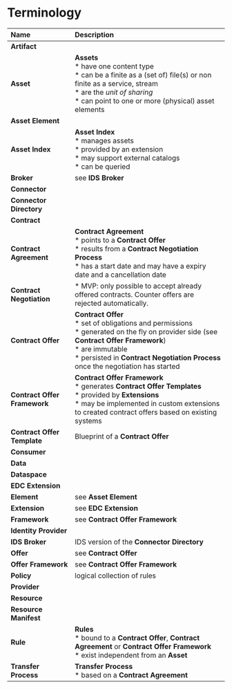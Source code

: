 # Terminology

| Name                                   | Description                                                                                                                                                                                                                                         |
|:---                                    |:----------------------------------------------------------------------------------------------------------------------------------------------------------------------------------------------------------------------------------------------------|
| **Artifact**                           |                                                                                                                                                                                                                                                     |
| **Asset**                              | **Assets**<br/>* have one content type<br/>* can be a finite as a (set of) file(s) or non finite as a service, stream<br/>* are the _unit of sharing_<br/>* can point to one or more (physical) asset elements                                      |
| **Asset Element**                      |                                                                                                                                                                                                                                                     |
| **Asset Index**                        | **Asset Index**<br/>* manages assets<br/>* provided by an extension<br/>* may support external catalogs<br/>* can be queried                                                                                                                        |
| **Broker**                             | see **IDS Broker**                                                                                                                                                                                                                                  |
| **Connector**                          |                                                                                                                                                                                                                                                     |
| **Connector Directory**                |                                                                                                                                                                                                                                                     |
| **Contract**                           |                                                                                                                                                                                                                                                     |
| **Contract Agreement**                 | **Contract Agreement**<br/>* points to a **Contract Offer**<br/>* results from a **Contract Negotiation Process**<br/>* has a start date and may have a expiry date and a cancellation date                                                         |
| **Contract Negotiation**               | * MVP: only possible to accept already offered contracts. Counter offers are rejected automatically.                                                                                                                                                |
| **Contract Offer**                     | **Contract Offer**<br/>* set of obligations and permissions<br/>* generated on the fly on provider side (see **Contract Offer Framework**)<br/>* are immutable<br/>* persisted in **Contract Negotiation Process** once the negotiation has started |
| **Contract Offer Framework**           | **Contract Offer Framework**<br/>* generates **Contract Offer Templates**<br/>* provided by **Extensions**<br/>* may be implemented in custom extensions to created contract offers based on existing systems                                       |
| **Contract Offer Template**            | Blueprint of a **Contract Offer**                                                                                                                                                                                                                   |
| **Consumer**                           |                                                                                                                                                                                                                                                     |
| **Data**                               |                                                                                                                                                                                                                                                     |
| **Dataspace**                          |                                                                                                                                                                                                                                                     |
| **EDC Extension**                      |                                                                                                                                                                                                                                                     |
| **Element**                            | see **Asset Element**                                                                                                                                                                                                                               |
| **Extension**                          | see **EDC Extension**                                                                                                                                                                                                                               |
| **Framework**                          | see **Contract Offer Framework**                                                                                                                                                                                                                    |
| **Identity Provider**                  |                                                                                                                                                                                                                                                     |
| **IDS Broker**                         | IDS version of the **Connector Directory**                                                                                                                                                                                                          |
| **Offer**                              | see **Contract Offer**                                                                                                                                                                                                                              |
| **Offer Framework**                    | see **Contract Offer Framework**                                                                                                                                                                                                                    |
| **Policy**                             | logical collection of rules                                                                                                                                                                                                                         |
| **Provider**                           |                                                                                                                                                                                                                                                     |
| **Resource**                           |                                                                                                                                                                                                                                                     |
| **Resource Manifest**                  |                                                                                                                                                                                                                                                     |
| **Rule**                               | **Rules**<br/>* bound to a **Contract Offer**, **Contract Agreement** or **Contract Offer Framework**<br/>* exist independent from an **Asset**                                                                                                     |
| **Transfer Process**                   | **Transfer Process**<br/>* based on a **Contract Agreement**                                                                                                                                                                                        |
